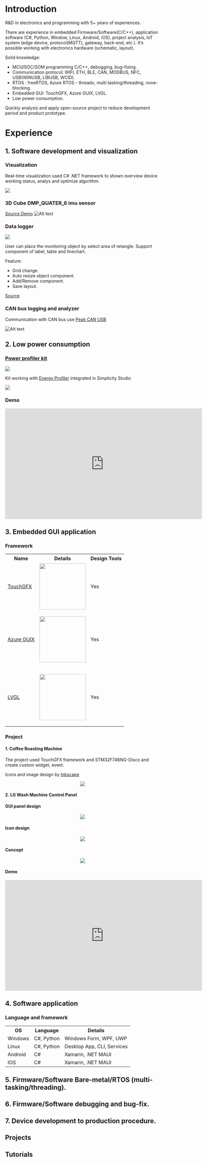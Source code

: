 # Introduction

R&D in electronics and programming with 5+ years of experiences. 

There are experience in embedded Firmware/Software(C/C++), application software (C#, Python, Window, Linux, Android, iOS), project analysis, IoT system (edge device, protocol(MQTT), gateway, back-end, etc.). It’s possible working with electronics hardware (schematic, layout). 

Solid knowledge:
- MCU/SOC/SOM programming C/C++, debugging, bug-fixing.
- Communication protocol: WIFI, ETH, BLE, CAN, MODBUS, NFC, USB(WINUSB, LIBUSB, WCID).
- RTOS : freeRTOS, Azure RTOS - threadx, multi tasking/threading, none-blocking.
- Embedded GUI: TouchGFX, Azure GUIX, LVGL.
- Low power consumption.

Quickly analysis and apply open-source project to reduce development period and product prototype.

# Experience

## 1. Software development and visualization

### Visualization

Real-time visualization used C# .NET framework to shown overview device working status, analys and optimize algorithm.

![](assets/img/data_log_visualization.jpg)

### 3D Cube DMP_QUATER_6 imu sensor

[Source](https://github.com/pnt325/EFR32BG22-Thunerboard-ICM20648-DMP-QUATER_6),[Demo](https://youtu.be/--8RvOhYURk)
![Alt text](assets/img/DMP_Qauter_6.jpg)

### Data logger

![](assets/img/data_log_software.jpg)


User can place the monitoring object by select area of retangle. Support component of label, table and linechart.

Feature:
- Grid change.
- Auto resize object component.
- Add/Remove component.
- Save layout.

[Source](https://github.com/pnt325/DataLogger)

### CAN bus logging and analyzer

Communication with CAN bus use [Peak CAN USB](https://www.peak-system.com/PCAN-USB.199.0.html?&L=1)

![Alt text](assets/img/can_bus.jpg)

## 2. Low power consumption

### [Power profiler kit](https://www.silabs.com/documents/public/user-guides/ug431-brd4183a-user-guide.pdf)

![](assets/img/WSTK.png)

Kit working with [Energy Profiler](https://docs.silabs.com/simplicity-studio-5-users-guide/1.0/using-the-tools/energy-profiler/) integrated in Simplicity Studio

![](assets/img/energy-prof-interface.png)

### Demo

<p align="center">

<iframe width="640" height="360" src="https://www.youtube.com/embed/OZZQ3ALdSR8" title="[Power profiler] IOT device low power consumption" frameborder="0" allow="accelerometer; autoplay; clipboard-write; encrypted-media; gyroscope; picture-in-picture" allowfullscreen></iframe>

</p>

## 3. Embedded GUI application

### Framework 

<table>
  <tr>
    <th>Name</th>
    <th>Details</th>
    <th>Design Tools</th>
  </tr>
  <tr>
    <td><a href="https://support.touchgfx.com/4.20/docs/introduction/welcome">TouchGFX</a></td>
    <td> <img height="150" src="assets/img/touchgfx_logo.png"/> </td>
    <td>Yes</td>
  </tr>
  <tr>
    <td> <a href="https://docs.microsoft.com/en-us/azure/rtos/guix/overview-guix">Azure GUIX</a> </td>
    <td> <p align="center"> <img height="150" src="assets/img/guix_logo.jpg"/> </p> </td>
    <td>Yes</td>
  </tr>
  <tr>
    <td> <a href="https://lvgl.io/">LVGL</a> </td>
    <td> <p align="center"> <img height="150" src="https://images.opencollective.com/lvgl/48762e8/logo/256.png"/> </p> </td>
    <td>Yes</td>
  </tr>
</table>

### Project

#### 1. Coffee Roasting Machine

The project used TouchGFX framework and STM32F746NG-Disco and create custom widget, event.

Icons and image design by [Inkscape](https://inkscape.org/)

<p align="center">
  <img src="assets/img/CoffeeRoastingMachine.jpg">
</p>

#### 2. LG Wash Machine Control Panel

#### GUI panel design

<p align="center">
<img src="assets/img/washmachine_design.jpg"/>
</p>

#### Icon design

<p align="center">
<img src="assets/img/washmachine_icon_design.jpg"/>
</p>

#### Concept

<p align="center">
<img src="assets/img/washmachine_idea.jpg"/>
</p>

#### Demo

<p align="center">
<iframe width="640" height="360" src="https://www.youtube.com/embed/6C_YN7xRSYk" title="Embedded GUI design Wash Machine Touchscreen control panel" frameborder="0" allow="accelerometer; autoplay; clipboard-write; encrypted-media; gyroscope; picture-in-picture" allowfullscreen></iframe>
</p>


## 4. Software application

### Language and framework

<table>
  <tr>
    <th>OS</th>
    <th>Language</th>
    <th>Details</th>
  </tr>
  <tr>
    <td>Windows</td>
    <td>C#, Python</td>
    <td>Windows Form, WPF, UWP</td>
  </tr>
  <tr>
    <td>Linux</td>
    <td>C#, Python</td>
    <td>Desktop App, CLI, Services</td>
  </tr>
  <tr>
    <td>Android</td>
    <td>C#</td>
    <td>Xamarin, .NET MAUI</td>
  </tr>
  <tr>
    <td>IOS</td>
    <td>C#</td>
    <td>Xamarin, .NET MAUI</td>
  </tr>
</table>

## 5. Firmware/Software Bare-metal/RTOS (multi-tasking/threading).
## 6. Firmware/Software debugging and bug-fix.
## 7. Device development to production procedure.

## Projects

## Tutorials
